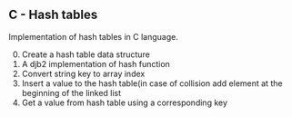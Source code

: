 ## C - Hash tables

Implementation of hash tables in C language.

0.  Create a hash table data structure
1.  A djb2 implementation of hash function
2.  Convert string key to array index
3.  Insert a value to the hash table(in case of collision add element at the beginning of the linked list
4.  Get a value from hash table using a corresponding key
